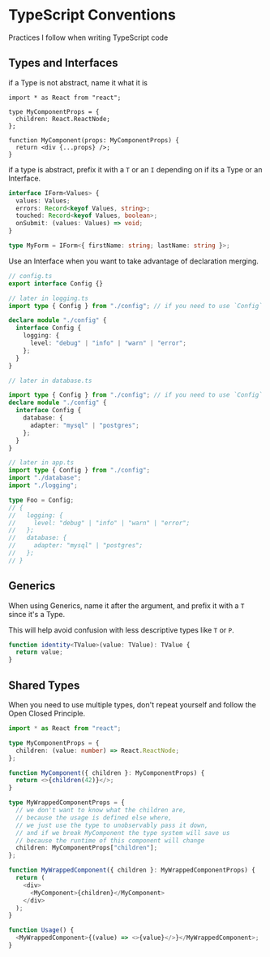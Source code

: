 # TypeScript Conventions

Practices I follow when writing TypeScript code

## Types and Interfaces

if a Type is not abstract, name it what it is

```tsx
import * as React from "react";

type MyComponentProps = {
  children: React.ReactNode;
};

function MyComponent(props: MyComponentProps) {
  return <div {...props} />;
}
```

if a type is abstract, prefix it with a `T` or an `I` depending on if its a Type or an Interface.

```ts
interface IForm<Values> {
  values: Values;
  errors: Record<keyof Values, string>;
  touched: Record<keyof Values, boolean>;
  onSubmit: (values: Values) => void;
}

type MyForm = IForm<{ firstName: string; lastName: string }>;
```

Use an Interface when you want to take advantage of declaration merging.

```ts
// config.ts
export interface Config {}

// later in logging.ts
import type { Config } from "./config"; // if you need to use `Config`

declare module "./config" {
  interface Config {
    logging: {
      level: "debug" | "info" | "warn" | "error";
    };
  }
}

// later in database.ts

import type { Config } from "./config"; // if you need to use `Config`
declare module "./config" {
  interface Config {
    database: {
      adapter: "mysql" | "postgres";
    };
  }
}

// later in app.ts
import type { Config } from "./config";
import "./database";
import "./logging";

type Foo = Config;
// {
//   logging: {
//     level: "debug" | "info" | "warn" | "error";
//   };
//   database: {
//     adapter: "mysql" | "postgres";
//   };
// }
```

## Generics

When using Generics, name it after the argument, and prefix it with a `T` since it's a Type.

This will help avoid confusion with less descriptive types like `T` or `P`.

```ts
function identity<TValue>(value: TValue): TValue {
  return value;
}
```

## Shared Types

When you need to use multiple types, don't repeat yourself and follow the Open Closed Principle.

```ts
import * as React from "react";

type MyComponentProps = {
  children: (value: number) => React.ReactNode;
};

function MyComponent({ children }: MyComponentProps) {
  return <>{children(42)}</>;
}

type MyWrappedComponentProps = {
  // we don't want to know what the children are,
  // because the usage is defined else where,
  // we just use the type to unobservably pass it down,
  // and if we break MyComponent the type system will save us
  // because the runtime of this component will change
  children: MyComponentProps["children"];
};

function MyWrappedComponent({ children }: MyWrappedComponentProps) {
  return (
    <div>
      <MyComponent>{children}</MyComponent>
    </div>
  );
}

function Usage() {
  <MyWrappedComponent>{(value) => <>{value}</>}</MyWrappedComponent>;
}
```
